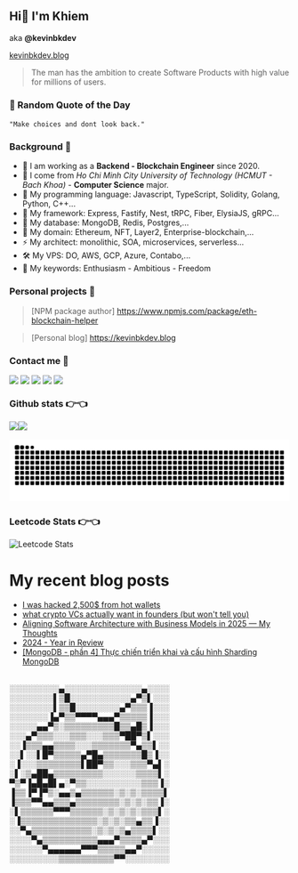 ## Hi👋 I'm Khiem

aka **@kevinbkdev**

[kevinbkdev.blog](https://kevinbkdev.blog)

> The man has the ambition to create Software Products with high value for millions of users.

### 💭 Random Quote of the Day

```
"Make choices and dont look back."
```

### Background 💪

- 🔭 I am working as a **Backend - Blockchain Engineer** since 2020.
- 🌱 I come from _Ho Chi Minh City University of Technology (HCMUT - Bach Khoa)_ - **Computer Science** major.
- 👯 My programming language: Javascript, TypeScript, Solidity, Golang, Python, C++...
- 💬 My framework: Express, Fastify, Nest, tRPC, Fiber, ElysiaJS, gRPC...
- 🤔 My database: MongoDB, Redis, Postgres,...
- 👯 My domain: Ethereum, NFT, Layer2, Enterprise-blockchain,...
- ⚡ My architect: monolithic, SOA, microservices, serverless...
- 🛠 My VPS: DO, AWS, GCP, Azure, Contabo,...
- 💪 My keywords: Enthusiasm - Ambitious - Freedom

<!--
**khiem20tc/khiem20tc** is a ✨ _special_ ✨ repository because its `README.md` (this file) appears on your GitHub profile.

Here are some ideas to get you started:

- 🔭 I work as the Backend - Blockchain developer
- 🌱 I’m currently studying Computer Science at Ho Chi Minh City University of Technology (HCMUT)
- 👯 My program language: Javascript, C/C++, Python, Solidity...
- 🤔 I’m looking for help with Docker, Webpack...
- 💬 Ask me about NodeJS, MongoDB, RESTful API, RabbitMQ...
- 📫 How to reach me: github.com/khiem20tc
- 😄 Pronouns: ...
- ⚡ Fun fact: ...
-->

### Personal projects 🤏

> [NPM package author] https://www.npmjs.com/package/eth-blockchain-helper

> [Personal blog] https://kevinbkdev.blog

### Contact me 📧

&nbsp;&nbsp;&nbsp;&nbsp;
[<img align="left" width="20px" src="https://www.svgrepo.com/show/475640/chrome-color.svg" />][website]
[<img align="left" width="20px" src="https://www.svgrepo.com/show/452051/linkedin.svg" />][linkedin]
[<img align="left" width="20px" src="https://www.svgrepo.com/show/448224/facebook.svg" />][facebook]
[<img align="left" width="20px" src="https://www.svgrepo.com/show/331368/discord-v2.svg" />][discord]
[<img align="left" width="20px" src="https://www.svgrepo.com/show/354443/telegram.svg" />][telegram]

[Website]: https://kevinbkdev.blog
[Linkedin]: https://linkedin.com/in/kevinbkdev
[Facebook]: https://facebook.com/kevinbkdev
[Discord]: https://discord.com/kevinbkdev
[Telegram]: https://t.me/kevinbkdev

### Github stats 👉👈

<a href="https://kevinbkdev.blog"><img height="150px" src="https://github-readme-stats.vercel.app/api?username=khiem20tc&show_icons=true&hide_title=true&hide_border=true&theme=omni" /><img height="150px" src="https://github-readme-stats.vercel.app/api/top-langs/?username=khiem20tc&show_icons=true&layout=compact&langs_count=6&hide_title=true&hide_border=true&theme=omni" /></a>

<picture>
  <source media="(prefers-color-scheme: dark)" srcset="https://raw.githubusercontent.com/khiem20tc/khiem20tc/output/github-contribution-grid-snake-dark.svg">
  <source media="(prefers-color-scheme: light)" srcset="https://raw.githubusercontent.com/khiem20tc/khiem20tc/output/github-contribution-grid-snake.svg">
  <img alt="github contribution grid snake animation" src="https://raw.githubusercontent.com/khiem20tc/khiem20tc/output/github-contribution-grid-snake.svg">
</picture>

<!-- Ref -->

### Leetcode Stats 👉👈

![Leetcode Stats](https://leetcard.jacoblin.cool/khiem20tc?ext=activity)

# My recent blog posts

<!-- BLOG-POST-LIST:START -->
- [I was hacked 2,500$ from hot wallets](http://kevinbkdev.blog/blog/crypto-hack)
- [what crypto VCs actually want in founders &lpar;but won&#39;t tell you&rpar;](http://kevinbkdev.blog/blog/crypto-vc)
- [Aligning Software Architecture with Business Models in 2025 — My Thoughts](http://kevinbkdev.blog/blog/architecture-2025)
- [2024 - Year in Review](http://kevinbkdev.blog/blog/review-2024)
- [[MongoDB - phần 4] Thực chiến triển khai và cấu hình Sharding MongoDB](http://kevinbkdev.blog/blog/mongodb-setup-p4)
<!-- BLOG-POST-LIST:END -->

<br />
░░░░░░░░░▄░░░░░░░░░░░░░░▄░░░░<br />
░░░░░░░░▌▒█░░░░░░░░░░░▄▀▒▌░░░<br />
░░░░░░░░▌▒▒█░░░░░░░░▄▀▒▒▒▐░░░<br />
░░░░░░░▐▄▀▒▒▀▀▀▀▄▄▄▀▒▒▒▒▒▐░░░<br />
░░░░░▄▄▀▒░▒▒▒▒▒▒▒▒▒█▒▒▄█▒▐░░░<br />
░░░▄▀▒▒▒░░░▒▒▒░░░▒▒▒▀██▀▒▌░░░<br />
░░▐▒▒▒▄▄▒▒▒▒░░░▒▒▒▒▒▒▒▀▄▒▒▌░░<br />
░░▌░░▌█▀▒▒▒▒▒▄▀█▄▒▒▒▒▒▒▒█▒▐░░<br />
░▐░░░▒▒▒▒▒▒▒▒▌██▀▒▒░░░▒▒▒▀▄▌░<br />
░▌░▒▄██▄▒▒▒▒▒▒▒▒▒░░░░░░▒▒▒▒▌░<br />
▀▒▀▐▄█▄█▌▄░▀▒▒░░░░░░░░░░▒▒▒▐░<br />
▐▒▒▐▀▐▀▒░▄▄▒▄▒▒▒▒▒▒░▒░▒░▒▒▒▒▌<br />
▐▒▒▒▀▀▄▄▒▒▒▄▒▒▒▒▒▒▒▒░▒░▒░▒▒▐░<br />
░▌▒▒▒▒▒▒▀▀▀▒▒▒▒▒▒░▒░▒░▒░▒▒▒▌░<br />
░▐▒▒▒▒▒▒▒▒▒▒▒▒▒▒░▒░▒░▒▒▄▒▒▐░░<br />
░░▀▄▒▒▒▒▒▒▒▒▒▒▒░▒░▒░▒▄▒▒▒▒▌░░<br />
░░░░▀▄▒▒▒▒▒▒▒▒▒▒▄▄▄▀▒▒▒▒▄▀░░░<br />
░░░░░░▀▄▄▄▄▄▄▀▀▀▒▒▒▒▒▄▄▀░░░░░<br />
░░░░░░░░░▒▒▒▒▒▒▒▒▒▒▀▀░░░░░░░░<br />
